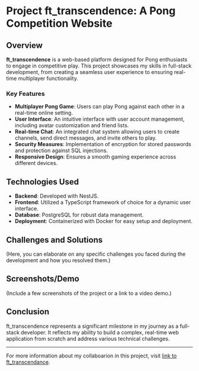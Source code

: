 # Project ft_transcendence: A Pong Competition Website

## Overview

**ft_transcendence** is a web-based platform designed for Pong enthusiasts to engage in competitive play. This project showcases my skills in full-stack development, from creating a seamless user experience to ensuring real-time multiplayer functionality.

### Key Features
- **Multiplayer Pong Game**: Users can play Pong against each other in a real-time online setting.
- **User Interface**: An intuitive interface with user account management, including avatar customization and friend lists.
- **Real-time Chat**: An integrated chat system allowing users to create channels, send direct messages, and invite others to play.
- **Security Measures**: Implementation of encryption for stored passwords and protection against SQL injections.
- **Responsive Design**: Ensures a smooth gaming experience across different devices.

## Technologies Used
- **Backend**: Developed with NestJS.
- **Frontend**: Utilized a TypeScript framework of choice for a dynamic user interface.
- **Database**: PostgreSQL for robust data management.
- **Deployment**: Containerized with Docker for easy setup and deployment.

## Challenges and Solutions
(Here, you can elaborate on any specific challenges you faced during the development and how you resolved them.)

## Screenshots/Demo
(Include a few screenshots of the project or a link to a video demo.)

## Conclusion
ft_transcendence represents a significant milestone in my journey as a full-stack developer. It reflects my ability to build a complex, real-time web application from scratch and address various technical challenges.

---

For more information about my collaboarion in this project, visit [link to ft_transcendance](https://github.com/Noushhhh/42_TRANSCENDANCE).

